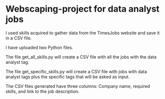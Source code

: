 # Webscaping-project for data analyst jobs
I used skills acquired  to  gather data from the TimesJobs website and save it in a CSV file.

I have uploaded two Python files.

The file get_all_skills.py will create a CSV file with all the jobs with the data analyst tag.

The file get_specific_skills.py will create a CSV file with jobs with data analyst tags plus the specific tags that will be asked as input.

The CSV files generated have three columns: Company name, required skills, and link to the job description.
